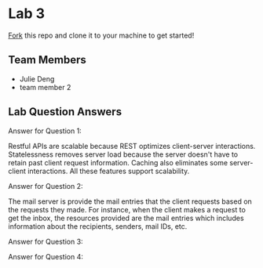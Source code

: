# Lab 3
[Fork](https://docs.github.com/en/get-started/quickstart/fork-a-repo) this repo and clone it to your machine to get started!

## Team Members
- Julie Deng
- team member 2

## Lab Question Answers

Answer for Question 1: 

Restful APIs are scalable because REST optimizes client-server interactions. Statelessness removes server load because the server
doesn't have to retain past client request information. Caching also eliminates some server-client interactions. All these features
support scalability.

Answer for Question 2:

The mail server is provide the mail entries that the client requests based on the requests they made. For instance, when the 
client makes a request to get the inbox, the resources provided are the mail entries which includes information about the recipients,
senders, mail IDs, etc.


Answer for Question 3:



Answer for Question 4:



